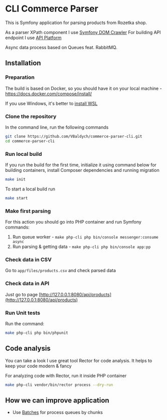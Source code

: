 # CLI Commerce Parser

This is Symfony application for parsing products from Rozetka shop.

As a parser XPath component I use [Symfony DOM Crawler](https://symfony.com/doc/current/components/dom_crawler.html)
For building API endpoint I use [API Platform](https://symfony.com/doc/6.4/the-fast-track/en/26-api.html)

Async data process based on Queues feat. RabbitMQ.

## Installation

### Preparation

The build is based on Docker, so you should have it on your local machine - https://docs.docker.com/compose/install/

If you use Windows, it's better to [install WSL](https://documentation.ubuntu.com/wsl/en/latest/guides/install-ubuntu-wsl2/)

### Clone the repository

In the command line, run the following commands
```bash
git clone https://github.com/VBaldych/commerce-parser-cli.git
cd commerce-parser-cli
```

### Run local build

If you run the build for the first time, initialize it using command below for building containers,
install Composer dependencies and running migration
```bash
make init
```

To start a local build run
```bash
make start
```
### Make first parsing

For this action you should go into PHP container and run Symfony commands:

1. Run queue worker - `make php-cli php bin/console messenger:consume async`
2. Run parsing & getting data - `make php-cli php bin/console app:pp`

### Check data in CSV
Go to `app/files/products.csv` and check parsed data

### Check data in API
Just go to page [http://127.0.0.1:8080/api/products](http://127.0.0.1:8080/api/products)

### Run Unit tests

Run the command:
```bash
make php-cli php bin/phpunit
```

## Code analysis
You can take a look I use great tool Rector for code analysis. It helps to keep your code modern & fancy

For analyzing code with Rector, run it inside PHP container

```bash
make php-cli vendor/bin/rector process --dry-run
```
## How we can improve application
- Use [Batches](https://symfony.com/doc/current/messenger.html#process-messages-by-batches) for process queues by chunks 

